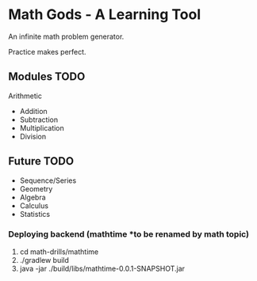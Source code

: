 # Math Gods - A Learning Tool
An infinite math problem generator.

Practice makes perfect.

## Modules TODO
Arithmetic
* Addition
* Subtraction
* Multiplication
* Division

## Future TODO
* Sequence/Series
* Geometry
* Algebra
* Calculus
* Statistics

### Deploying backend (mathtime *to be renamed by math topic)
1. cd math-drills/mathtime
2. ./gradlew build
3. java -jar ./build/libs/mathtime-0.0.1-SNAPSHOT.jar